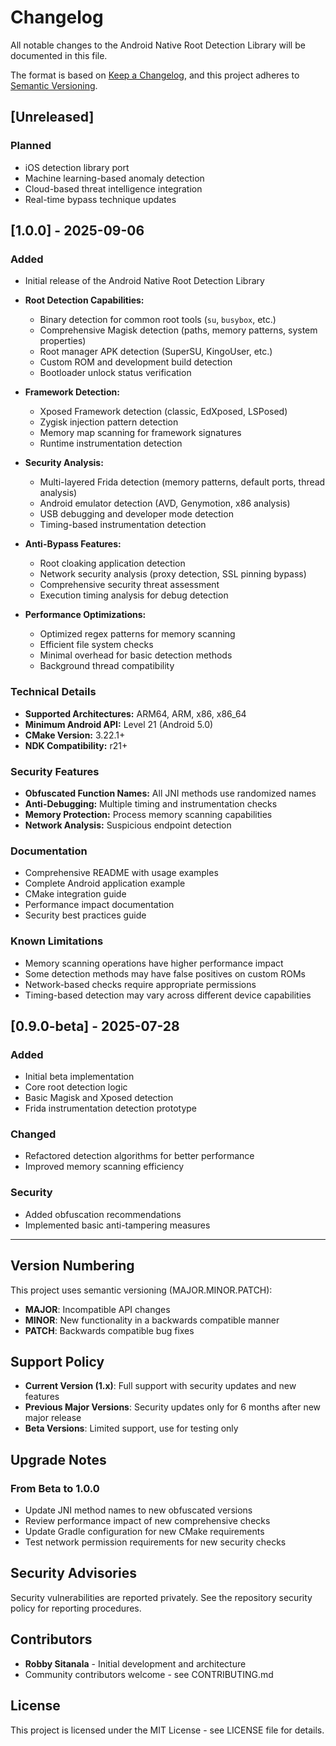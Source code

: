 # Changelog

All notable changes to the Android Native Root Detection Library will be documented in this file.

The format is based on [Keep a Changelog](https://keepachangelog.com/en/1.0.0/),
and this project adheres to [Semantic Versioning](https://semver.org/spec/v2.0.0.html).

## [Unreleased]

### Planned
- iOS detection library port
- Machine learning-based anomaly detection
- Cloud-based threat intelligence integration
- Real-time bypass technique updates

## [1.0.0] - 2025-09-06

### Added
- Initial release of the Android Native Root Detection Library
- **Root Detection Capabilities:**
  - Binary detection for common root tools (`su`, `busybox`, etc.)
  - Comprehensive Magisk detection (paths, memory patterns, system properties)
  - Root manager APK detection (SuperSU, KingoUser, etc.)
  - Custom ROM and development build detection
  - Bootloader unlock status verification

- **Framework Detection:**
  - Xposed Framework detection (classic, EdXposed, LSPosed)
  - Zygisk injection pattern detection
  - Memory map scanning for framework signatures
  - Runtime instrumentation detection

- **Security Analysis:**
  - Multi-layered Frida detection (memory patterns, default ports, thread analysis)
  - Android emulator detection (AVD, Genymotion, x86 analysis)
  - USB debugging and developer mode detection
  - Timing-based instrumentation detection

- **Anti-Bypass Features:**
  - Root cloaking application detection
  - Network security analysis (proxy detection, SSL pinning bypass)
  - Comprehensive security threat assessment
  - Execution timing analysis for debug detection

- **Performance Optimizations:**
  - Optimized regex patterns for memory scanning
  - Efficient file system checks
  - Minimal overhead for basic detection methods
  - Background thread compatibility

### Technical Details
- **Supported Architectures:** ARM64, ARM, x86, x86_64
- **Minimum Android API:** Level 21 (Android 5.0)
- **CMake Version:** 3.22.1+
- **NDK Compatibility:** r21+

### Security Features
- **Obfuscated Function Names:** All JNI methods use randomized names
- **Anti-Debugging:** Multiple timing and instrumentation checks
- **Memory Protection:** Process memory scanning capabilities
- **Network Analysis:** Suspicious endpoint detection

### Documentation
- Comprehensive README with usage examples
- Complete Android application example
- CMake integration guide
- Performance impact documentation
- Security best practices guide

### Known Limitations
- Memory scanning operations have higher performance impact
- Some detection methods may have false positives on custom ROMs
- Network-based checks require appropriate permissions
- Timing-based detection may vary across different device capabilities

## [0.9.0-beta] - 2025-07-28

### Added
- Initial beta implementation
- Core root detection logic
- Basic Magisk and Xposed detection
- Frida instrumentation detection prototype

### Changed
- Refactored detection algorithms for better performance
- Improved memory scanning efficiency

### Security
- Added obfuscation recommendations
- Implemented basic anti-tampering measures

---

## Version Numbering

This project uses semantic versioning (MAJOR.MINOR.PATCH):

- **MAJOR**: Incompatible API changes
- **MINOR**: New functionality in a backwards compatible manner
- **PATCH**: Backwards compatible bug fixes

## Support Policy

- **Current Version (1.x)**: Full support with security updates and new features
- **Previous Major Versions**: Security updates only for 6 months after new major release
- **Beta Versions**: Limited support, use for testing only

## Upgrade Notes

### From Beta to 1.0.0
- Update JNI method names to new obfuscated versions
- Review performance impact of new comprehensive checks
- Update Gradle configuration for new CMake requirements
- Test network permission requirements for new security checks

## Security Advisories

Security vulnerabilities are reported privately. See the repository security policy for reporting procedures.

## Contributors

- **Robby Sitanala** - Initial development and architecture
- Community contributors welcome - see CONTRIBUTING.md

## License

This project is licensed under the MIT License - see LICENSE file for details.
